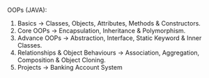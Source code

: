 OOPs (JAVA):
1. Basics -> Classes, Objects, Attributes, Methods & Constructors.
2. Core OOPs -> Encapsulation, Inheritance & Polymorphism.
3. Advance OOPs -> Abstraction, Interface, Static Keyword & Inner Classes.
4. Relationships & Object Behaviours -> Association, Aggregation, Composition & Object Cloning.
5. Projects -> Banking Account System